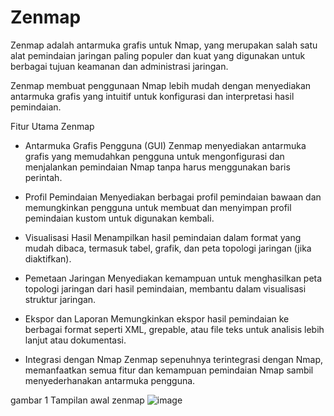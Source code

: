 # Zenmap

Zenmap adalah antarmuka grafis untuk Nmap, yang merupakan salah satu alat pemindaian jaringan paling populer dan kuat yang digunakan untuk berbagai tujuan keamanan dan administrasi jaringan.

Zenmap membuat penggunaan Nmap lebih mudah dengan menyediakan antarmuka grafis yang intuitif untuk konfigurasi dan interpretasi hasil pemindaian.

Fitur Utama Zenmap

  + Antarmuka Grafis Pengguna (GUI)
        Zenmap menyediakan antarmuka grafis yang memudahkan pengguna untuk mengonfigurasi dan menjalankan pemindaian Nmap tanpa harus menggunakan baris perintah.

  + Profil Pemindaian
        Menyediakan berbagai profil pemindaian bawaan dan memungkinkan pengguna untuk membuat dan menyimpan profil pemindaian kustom untuk digunakan kembali.

  + Visualisasi Hasil
        Menampilkan hasil pemindaian dalam format yang mudah dibaca, termasuk tabel, grafik, dan peta topologi jaringan (jika diaktifkan).

  + Pemetaan Jaringan
        Menyediakan kemampuan untuk menghasilkan peta topologi jaringan dari hasil pemindaian, membantu dalam visualisasi struktur jaringan.

  + Ekspor dan Laporan
        Memungkinkan ekspor hasil pemindaian ke berbagai format seperti XML, grepable, atau file teks untuk analisis lebih lanjut atau dokumentasi.

  + Integrasi dengan Nmap
        Zenmap sepenuhnya terintegrasi dengan Nmap, memanfaatkan semua fitur dan kemampuan pemindaian Nmap sambil menyederhanakan antarmuka pengguna.

gambar 1 Tampilan awal zenmap
![image](https://github.com/user-attachments/assets/51dbb40c-c108-42ca-9153-29c91d599dce)

